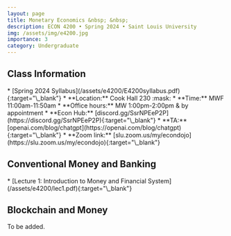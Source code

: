 ```yaml
---
layout: page
title: Monetary Economics &nbsp; &nbsp;
description: ECON 4200 • Spring 2024 • Saint Louis University
img: /assets/img/e4200.jpg
importance: 3
category: Undergraduate
---
```


<div class="publications">
  <h2 class="topic">Class Information</h2>
</div>
* [Spring 2024 Syllabus](/assets/e4200/E4200syllabus.pdf){:target="\_blank"}
* **Location:** Cook Hall 230 :mask: <!-- https://emojipedia.org/ -->
* **Time:** MWF 11:00am-11:50am<!-- , 11:00am-12:15pm (Sec. 04) -->
* **Office hours:** MW 1:00pm-2:00pm & by appointment
* **Econ Hub:** [discord.gg/SsrNPEeP2P](https://discord.gg/SsrNPEeP2P){:target="\_blank"}
* **TA:** [openai.com/blog/chatgpt](https://openai.com/blog/chatgpt){:target="\_blank"}
* **Zoom link:** [slu.zoom.us/my/econdojo](https://slu.zoom.us/my/econdojo){:target="\_blank"}

<div class="publications">
  <h2 class="topic">Conventional Money and Banking</h2>
</div>
* [Lecture 1: Introduction to Money and Financial System](/assets/e4200/lec1.pdf){:target="\_blank"}

<div class="publications">
  <h2 class="topic">Blockchain and Money</h2>
</div>
To be added.